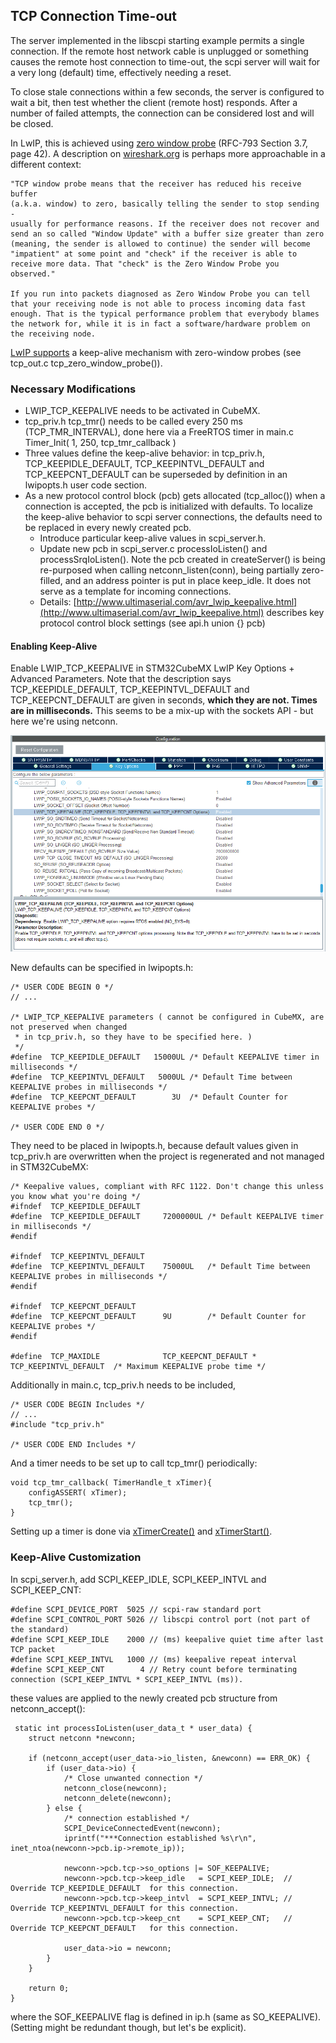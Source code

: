 ## TCP Connection Time-out

The server implemented in the libscpi starting example permits a single connection. If the remote host network cable is unplugged or something causes the remote host connection to time-out, the scpi server will wait for a very long (default) time, effectively needing a reset. 

To close stale connections within a few seconds, the server is configured to wait a bit, then test whether the client (remote host) responds. After a number of failed attempts, the connection can be considered lost and will be closed.

In LwIP, this is achieved using [zero window probe](https://www.freesoft.org/CIE//RFC/1122/103.htm) (RFC-793 Section 3.7, page 42). A description on [wireshark.org](https://osqa-ask.wireshark.org/questions/10531/tcp-zerowindow-probe/) is perhaps more approachable in a different context:

	"TCP window probe means that the receiver has reduced his receive buffer 
	(a.k.a. window) to zero, basically telling the sender to stop sending - 
	usually for performance reasons. If the receiver does not recover and 
	send an so called "Window Update" with a buffer size greater than zero 
	(meaning, the sender is allowed to continue) the sender will become 
	"impatient" at some point and "check" if the receiver is able to 
	receive more data. That "check" is the Zero Window Probe you observed."

	If you run into packets diagnosed as Zero Window Probe you can tell 
	that your receiving node is not able to process incoming data fast 
	enough. That is the typical performance problem that everybody blames 
	the network for, while it is in fact a software/hardware problem on 
	the receiving node.


[LwIP supports](https://savannah.nongnu.org/bugs/?25629) a keep-alive mechanism with zero-window probes (see tcp\_out.c tcp\_zero\_window\_probe()). 

### Necessary Modifications

* LWIP\_TCP\_KEEPALIVE needs to be activated in CubeMX.
* tcp_priv.h tcp_tmr() needs to be called every 250 ms (TCP\_TMR\_INTERVAL), done here via a FreeRTOS timer in main.c Timer\_Init( 1, 250, tcp\_tmr\_callback )
* Three values define the keep-alive behavior: in tcp\_priv.h, TCP\_KEEPIDLE\_DEFAULT, TCP\_KEEPINTVL\_DEFAULT and TCP\_KEEPCNT_DEFAULT can be superseded by definition in an lwipopts.h user code section.
* As a new protocol control block (pcb) gets allocated (tcp\_alloc()) when a connection is accepted, the pcb is initialized with defaults. To localize the keep-alive behavior to scpi server connections, the defaults need to be replaced in every newly created pcb.
	- Introduce particular keep-alive values in scpi\_server.h. 
	- Update new pcb in scpi\_server.c processIoListen() and processSrqIoListen(). Note the pcb created in createServer() is being re-purposed when calling netconn\_listen(conn), being partially zero-filled, and an address pointer is put in place keep\_idle. It does not serve as a template for incoming connections.
	- Details: [http://www.ultimaserial.com/avr_lwip_keepalive.html](http://www.ultimaserial.com/avr_lwip_keepalive.html) describes key protocol control block settings (see api.h union {} pcb)


#### Enabling Keep-Alive

Enable LWIP\_TCP\_KEEPALIVE in STM32CubeMX LwIP Key Options + Advanced Parameters. Note that the description says  TCP\_KEEPIDLE\_DEFAULT, TCP\_KEEPINTVL\_DEFAULT and TCP\_KEEPCNT_DEFAULT are given in seconds, **which they are not. Times are in milliseconds.** This seems to be a mix-up with the sockets API - but here we're using netconn.

![](img/TCP_KEEPIDLE.PNG)


New defaults can be specified in lwipopts.h:


	/* USER CODE BEGIN 0 */
	// ...
	
	/* LWIP_TCP_KEEPALIVE parameters ( cannot be configured in CubeMX, are not preserved when changed
	 * in tcp_priv.h, so they have to be specified here. ) 
	 */ 
	#define  TCP_KEEPIDLE_DEFAULT   15000UL /* Default KEEPALIVE timer in milliseconds */
	#define  TCP_KEEPINTVL_DEFAULT   5000UL /* Default Time between KEEPALIVE probes in milliseconds */
	#define  TCP_KEEPCNT_DEFAULT        3U  /* Default Counter for KEEPALIVE probes */
	
	/* USER CODE END 0 */		

They need to be placed in lwipopts.h, because default values given in tcp\_priv.h are overwritten when the project is regenerated and not managed in STM32CubeMX:

	/* Keepalive values, compliant with RFC 1122. Don't change this unless you know what you're doing */
	#ifndef  TCP_KEEPIDLE_DEFAULT
	#define  TCP_KEEPIDLE_DEFAULT     7200000UL /* Default KEEPALIVE timer in milliseconds */
	#endif
	
	#ifndef  TCP_KEEPINTVL_DEFAULT
	#define  TCP_KEEPINTVL_DEFAULT    75000UL   /* Default Time between KEEPALIVE probes in milliseconds */
	#endif
	
	#ifndef  TCP_KEEPCNT_DEFAULT
	#define  TCP_KEEPCNT_DEFAULT      9U        /* Default Counter for KEEPALIVE probes */
	#endif
	
	#define  TCP_MAXIDLE              TCP_KEEPCNT_DEFAULT * TCP_KEEPINTVL_DEFAULT  /* Maximum KEEPALIVE probe time */


Additionally in main.c, tcp\_priv.h needs to be included,

	/* USER CODE BEGIN Includes */
	// ...
	#include "tcp_priv.h"
	
	/* USER CODE END Includes */

And a timer needs to be set up to call tcp\_tmr() periodically:

	void tcp_tmr_callback( TimerHandle_t xTimer){
	    configASSERT( xTimer);
	    tcp_tmr();
	}

Setting up a timer is done via [xTimerCreate()](https://www.freertos.org/FreeRTOS-timers-xTimerCreate.html) and [xTimerStart()](https://www.freertos.org/FreeRTOS-timers-xTimerStart.html).



### Keep-Alive Customization

In scpi\_server.h, add SCPI\_KEEP\_IDLE, SCPI\_KEEP\_INTVL and SCPI\_KEEP\_CNT:
 
	#define SCPI_DEVICE_PORT  5025 // scpi-raw standard port
	#define SCPI_CONTROL_PORT 5026 // libscpi control port (not part of the standard)
	#define SCPI_KEEP_IDLE    2000 // (ms) keepalive quiet time after last TCP packet
	#define SCPI_KEEP_INTVL   1000 // (ms) keepalive repeat interval
	#define SCPI_KEEP_CNT        4 // Retry count before terminating connection (SCPI_KEEP_INTVL * SCPI_KEEP_INTVL (ms)).
 
these values are applied to the newly created pcb structure from netconn_accept():

  
	 static int processIoListen(user_data_t * user_data) {
	    struct netconn *newconn;
	
	    if (netconn_accept(user_data->io_listen, &newconn) == ERR_OK) {
	        if (user_data->io) {
	            /* Close unwanted connection */
	            netconn_close(newconn);
	            netconn_delete(newconn);
	        } else {
	            /* connection established */
	            SCPI_DeviceConnectedEvent(newconn);
	            iprintf("***Connection established %s\r\n", inet_ntoa(newconn->pcb.ip->remote_ip));
	
	            newconn->pcb.tcp->so_options |= SOF_KEEPALIVE;
	            newconn->pcb.tcp->keep_idle   = SCPI_KEEP_IDLE;  // Override TCP_KEEPIDLE_DEFAULT  for this connection.
	            newconn->pcb.tcp->keep_intvl  = SCPI_KEEP_INTVL; // Override TCP_KEEPINTVL_DEFAULT for this connection.
	            newconn->pcb.tcp->keep_cnt    = SCPI_KEEP_CNT;   // Override TCP_KEEPCNT_DEFAULT   for this connection.
	
	            user_data->io = newconn;
	        }
	    }
	
	    return 0;
	}

where the SOF\_KEEPALIVE flag is defined in ip.h (same as SO\_KEEPALIVE).(Setting might be redundant though, but let's be explicit).
